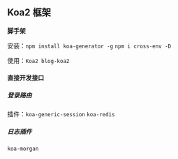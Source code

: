## Koa2 框架



**脚手架**

安装：`npm install koa-generator -g` `npm i cross-env -D`

使用：`Koa2 blog-koa2`



#### 直接开发接口

##### 登录路由

插件：`koa-generic-session` `koa-redis`



##### 日志插件

`koa-morgan`